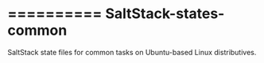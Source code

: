 ==========
SaltStack-states-common
==========

SaltStack state files for common tasks on Ubuntu-based Linux distributives.
